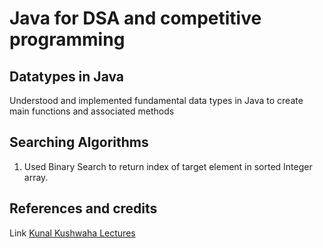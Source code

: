# Java for DSA and competitive programming

## Datatypes in Java

Understood and implemented fundamental data types in Java to create main functions and associated methods

## Searching Algorithms

1. Used Binary Search to return index of target element in sorted Integer array.

## References and credits
Link [Kunal Kushwaha Lectures](https://www.youtube.com/watch?v=W9QJ8HaRvJQ&list=PL9gnSGHSqcnr_DxHsP7AW9ftq0AtAyYqJ&index=15&t=5405s)

